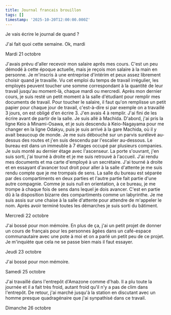 ```yaml
---
title: Journal francais brouillon
tags: []
timestamp: '2025-10-20T12:00:00.000Z'
---
```

Je vais écrire le journal de quand ?

J'ai fait quoi cette semaine. Ok, mardi

Mardi 21 octobre

J'avais prévu d'aller recevoir mon salaire aprês mes cours. C'est un peu démodé à cette époque actuelle, mais je reçois mon salaire à la main en personne. Je m'inscris à une entreprise d'intérim et peux assez librement choisir quand je travaille. Vu cet emploi du temps de travail irrégulier, les employés peuvent toucher une somme correspondant à la quantité de leur travail jusqu'au moment-là,  chaque mardi ou mercredi. Après mon dernier cours, je suis resté un petit moment à la salle d'étudiant pour remplir mes documents de travail. Pour toucher le salaire, il faut qu'on remplisse un petit papier pour chaque jour de travail, c'est-à-dire si par exemple on a travaillé 3 jours, on est obligé d'en écrire 3. J'en avais 4 à remplir. J'ai fini de les écrire avant de partir de la salle. Je suis allé à Machida. D'abord, j'ai pris la ligne Keio à Minami-Osawa, et je suis descendu à Keio-Nagayama pour me changer en la ligne Odakyu, puis je suis arrivé à la gare Machida, où il y avait beaucoup de monde. Je me suis débouché  sur un parvis surélevé au-dessus des routes et j'en suis descendu par l'escalier au-dessous. Le bureau est dans un immeuble à 7 étages occupé par plusieurs companies. Je suis monté au dernier étage avec l'ascenseur. La porte s'ouvrant, j'en suis sorti, j'ai tourné à droite et je me suis retrouvé à l'accueil. J'ai rendu mes documents et ma carte d'employé à un secrétaire. J'ai tourné à droite et en essayant d'avancer tout droit pour aller à la salle d'attente je me suis rendu compte que je me trompais de sens. La salle du bureau est séparée par des compartiments en deux parties et l'autre partie fait partie d'une autre compagnie. Comme je suis null en orientation, à ce bureau, je me trompe à chaque fois de sens dans lequel je dois avancer. C'est en partie dû à la disposition bizarre des compartiments comme un labyrinthe. Je me suis assis sur une chaise à la salle d'attente pour attendre de m'appeler le nom. Après avoir terminé toutes les démarches je suis sorti du bâtiment.

Mercredi 22 octobre

J'ai bossé pour mon mémoire. En plus de ça, j'ai un petit projet de donner un cours de français pour les personnes âgées dans un café-espace communautaire avec une pote à moi et on a parlé un petit peu de ce projet. Je m'inquiète que cela ne se passe bien mais il faut essayer.  

Jeudi 23 octobre

J'ai bossé pour mon mémoire.

Samedi 25 octobre

J'ai travaillé dans l'entrepôt d'Amazone comme d'hab. Il a plu toute la journée et il a fait très froid, autant froid qu'il n'y a pas de clim dans l'entrepôt. De retour, j'ai marché jusqu'à la station en discutant avec un homme presque quadragénaire que j'ai synpathisé dans ce travail.

Dimanche 26 octobre
